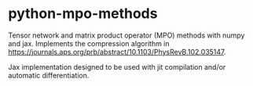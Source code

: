 # python-mpo-methods

Tensor network and matrix product operator (MPO) methods with numpy and jax. Implements the compression algorithm in https://journals.aps.org/prb/abstract/10.1103/PhysRevB.102.035147.

Jax implementation designed to be used with jit compilation and/or automatic differentiation.
